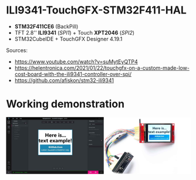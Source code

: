 # ILI9341-TouchGFX-STM32F411-HAL

 - **STM32F411CE6** (BackPill)
 - TFT 2.8'' **ILI9341** (*SPI1*) + Touch **XPT2046** (*SPI2*)
 - STM32CubeIDE + TouchGFX Designer 4.19.1 
 
Sources:
 - https://www.youtube.com/watch?v=suMytEyQTP4
 -  https://helentronica.com/2021/01/22/touchgfx-on-a-custom-made-low-cost-board-with-the-ili9341-controller-over-spi/
 - https://github.com/afiskon/stm32-ili9341
 
# Working demonstration
<img src="/Images/ili9341_touchgfx_demo.jpg" width="900">